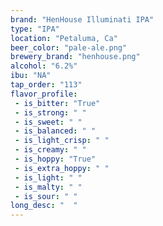 ```yaml
---
brand: "HenHouse Illuminati IPA"
type: "IPA"
location: "Petaluma, Ca"
beer_color: "pale-ale.png"
brewery_brand: "henhouse.png"
alcohol: "6.2%"
ibu: "NA"
tap_order: "113"
flavor_profile:
 - is_bitter: "True"
 - is_strong: " "
 - is_sweet: " "
 - is_balanced: " "
 - is_light_crisp: " "
 - is_creamy: " "
 - is_hoppy: "True"
 - is_extra_hoppy: " "
 - is_light: " "
 - is_malty: " "
 - is_sour: " "
long_desc: "  "
---
```

